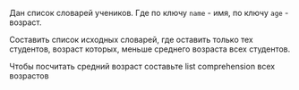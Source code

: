 Дан список словарей учеников. 
Где по ключу `name` - имя, по ключу `age` - возраст.

Составить список исходных словарей, где оставить только тех студентов, возраст которых, меньше среднего возраста всех студентов.

<div class="hint">
  Чтобы посчитать средний возраст составьте list comprehension всех возрастов
</div>
